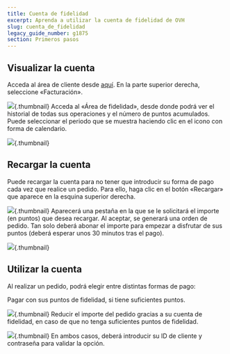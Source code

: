 ```yaml
---
title: Cuenta de fidelidad
excerpt: Aprenda a utilizar la cuenta de fidelidad de OVH
slug: cuenta_de_fidelidad
legacy_guide_number: g1875
section: Primeros pasos
---
```



## Visualizar la cuenta
Acceda al área de cliente desde [aquí](https://www.ovh.com/manager/web/login/). En la parte superior derecha, seleccione «Facturación».

![](images/img_2780.jpg){.thumbnail}
Acceda al «Área de fidelidad», desde donde podrá ver el historial de todas sus operaciones y el número de puntos acumulados. Puede seleccionar el periodo que se muestra haciendo clic en el icono con forma de calendario.

![](images/img_2782.jpg){.thumbnail}


## Recargar la cuenta
Puede recargar la cuenta para no tener que introducir su forma de pago cada vez que realice un pedido. Para ello, haga clic en el botón «Recargar» que aparece en la esquina superior derecha.

![](images/img_2784.jpg){.thumbnail}
Aparecerá una pestaña en la que se le solicitará el importe (en puntos) que desea recargar. Al aceptar, se generará una orden de pedido. Tan solo deberá abonar el importe para empezar a disfrutar de sus puntos (deberá esperar unos 30 minutos tras el pago).

![](images/img_2786.jpg){.thumbnail}


## Utilizar la cuenta
Al realizar un pedido, podrá elegir entre distintas formas de pago: 

Pagar con sus puntos de fidelidad, si tiene suficientes puntos.

![](images/img_2787.jpg){.thumbnail}
Reducir el importe del pedido gracias a su cuenta de fidelidad, en caso de que no tenga suficientes puntos de fidelidad.

![](images/img_2788.jpg){.thumbnail}
En ambos casos, deberá introducir su ID de cliente y contraseña para validar la opción.

